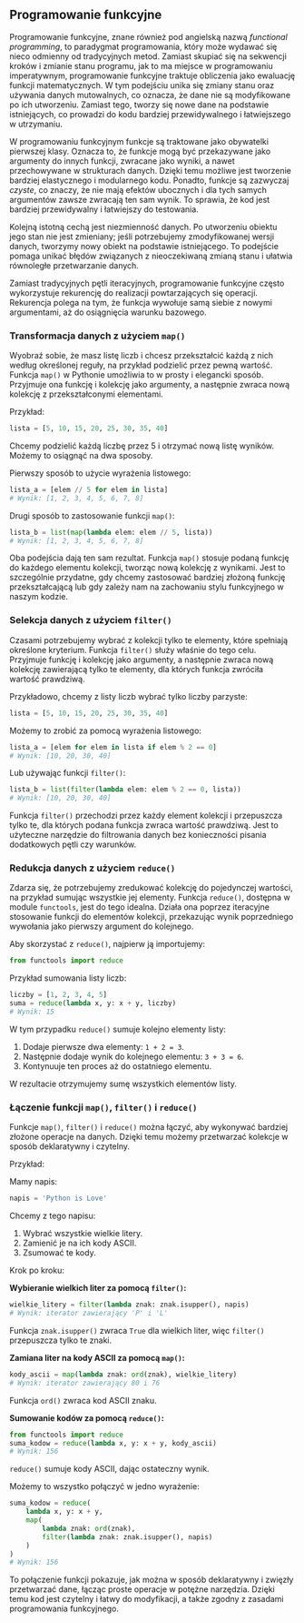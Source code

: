 ## Programowanie funkcyjne

Programowanie funkcyjne, znane również pod angielską nazwą *functional programming*, to paradygmat programowania, który może wydawać się nieco odmienny od tradycyjnych metod. Zamiast skupiać się na sekwencji kroków i zmianie stanu programu, jak to ma miejsce w programowaniu imperatywnym, programowanie funkcyjne traktuje obliczenia jako ewaluację funkcji matematycznych. W tym podejściu unika się zmiany stanu oraz używania danych mutowalnych, co oznacza, że dane nie są modyfikowane po ich utworzeniu. Zamiast tego, tworzy się nowe dane na podstawie istniejących, co prowadzi do kodu bardziej przewidywalnego i łatwiejszego w utrzymaniu.

W programowaniu funkcyjnym funkcje są traktowane jako obywatelki pierwszej klasy. Oznacza to, że funkcje mogą być przekazywane jako argumenty do innych funkcji, zwracane jako wyniki, a nawet przechowywane w strukturach danych. Dzięki temu możliwe jest tworzenie bardziej elastycznego i modularnego kodu. Ponadto, funkcje są zazwyczaj *czyste*, co znaczy, że nie mają efektów ubocznych i dla tych samych argumentów zawsze zwracają ten sam wynik. To sprawia, że kod jest bardziej przewidywalny i łatwiejszy do testowania.

Kolejną istotną cechą jest niezmienność danych. Po utworzeniu obiektu jego stan nie jest zmieniany; jeśli potrzebujemy zmodyfikowanej wersji danych, tworzymy nowy obiekt na podstawie istniejącego. To podejście pomaga unikać błędów związanych z nieoczekiwaną zmianą stanu i ułatwia równoległe przetwarzanie danych.

Zamiast tradycyjnych pętli iteracyjnych, programowanie funkcyjne często wykorzystuje rekurencję do realizacji powtarzających się operacji. Rekurencja polega na tym, że funkcja wywołuje samą siebie z nowymi argumentami, aż do osiągnięcia warunku bazowego.

### Transformacja danych z użyciem `map()`

Wyobraź sobie, że masz listę liczb i chcesz przekształcić każdą z nich według określonej reguły, na przykład podzielić przez pewną wartość. Funkcja `map()` w Pythonie umożliwia to w prosty i elegancki sposób. Przyjmuje ona funkcję i kolekcję jako argumenty, a następnie zwraca nową kolekcję z przekształconymi elementami.

Przykład:

```python
lista = [5, 10, 15, 20, 25, 30, 35, 40]
```

Chcemy podzielić każdą liczbę przez 5 i otrzymać nową listę wyników. Możemy to osiągnąć na dwa sposoby.

Pierwszy sposób to użycie wyrażenia listowego:

```python
lista_a = [elem // 5 for elem in lista]
# Wynik: [1, 2, 3, 4, 5, 6, 7, 8]
```

Drugi sposób to zastosowanie funkcji `map()`:

```python
lista_b = list(map(lambda elem: elem // 5, lista))
# Wynik: [1, 2, 3, 4, 5, 6, 7, 8]
```

Oba podejścia dają ten sam rezultat. Funkcja `map()` stosuje podaną funkcję do każdego elementu kolekcji, tworząc nową kolekcję z wynikami. Jest to szczególnie przydatne, gdy chcemy zastosować bardziej złożoną funkcję przekształcającą lub gdy zależy nam na zachowaniu stylu funkcyjnego w naszym kodzie.

### Selekcja danych z użyciem `filter()`

Czasami potrzebujemy wybrać z kolekcji tylko te elementy, które spełniają określone kryterium. Funkcja `filter()` służy właśnie do tego celu. Przyjmuje funkcję i kolekcję jako argumenty, a następnie zwraca nową kolekcję zawierającą tylko te elementy, dla których funkcja zwróciła wartość prawdziwą.

Przykładowo, chcemy z listy liczb wybrać tylko liczby parzyste:

```python
lista = [5, 10, 15, 20, 25, 30, 35, 40]
```

Możemy to zrobić za pomocą wyrażenia listowego:

```python
lista_a = [elem for elem in lista if elem % 2 == 0]
# Wynik: [10, 20, 30, 40]
```

Lub używając funkcji `filter()`:

```python
lista_b = list(filter(lambda elem: elem % 2 == 0, lista))
# Wynik: [10, 20, 30, 40]
```

Funkcja `filter()` przechodzi przez każdy element kolekcji i przepuszcza tylko te, dla których podana funkcja zwraca wartość prawdziwą. Jest to użyteczne narzędzie do filtrowania danych bez konieczności pisania dodatkowych pętli czy warunków.

### Redukcja danych z użyciem `reduce()`

Zdarza się, że potrzebujemy zredukować kolekcję do pojedynczej wartości, na przykład sumując wszystkie jej elementy. Funkcja `reduce()`, dostępna w module `functools`, jest do tego idealna. Działa ona poprzez iteracyjne stosowanie funkcji do elementów kolekcji, przekazując wynik poprzedniego wywołania jako pierwszy argument do kolejnego.

Aby skorzystać z `reduce()`, najpierw ją importujemy:

```python
from functools import reduce
```

Przykład sumowania listy liczb:

```python
liczby = [1, 2, 3, 4, 5]
suma = reduce(lambda x, y: x + y, liczby)
# Wynik: 15
```

W tym przypadku `reduce()` sumuje kolejno elementy listy:

1. Dodaje pierwsze dwa elementy: `1 + 2 = 3`.
2. Następnie dodaje wynik do kolejnego elementu: `3 + 3 = 6`.
3. Kontynuuje ten proces aż do ostatniego elementu.

W rezultacie otrzymujemy sumę wszystkich elementów listy.

### Łączenie funkcji `map()`, `filter()` i `reduce()`

Funkcje `map()`, `filter()` i `reduce()` można łączyć, aby wykonywać bardziej złożone operacje na danych. Dzięki temu możemy przetwarzać kolekcje w sposób deklaratywny i czytelny.

Przykład:

Mamy napis:

```python
napis = 'Python is Love'
```

Chcemy z tego napisu:

1. Wybrać wszystkie wielkie litery.
2. Zamienić je na ich kody ASCII.
3. Zsumować te kody.

Krok po kroku:

**Wybieranie wielkich liter za pomocą `filter()`:**

```python
wielkie_litery = filter(lambda znak: znak.isupper(), napis)
# Wynik: iterator zawierający 'P' i 'L'
```

Funkcja `znak.isupper()` zwraca `True` dla wielkich liter, więc `filter()` przepuszcza tylko te znaki.

**Zamiana liter na kody ASCII za pomocą `map()`:**

```python
kody_ascii = map(lambda znak: ord(znak), wielkie_litery)
# Wynik: iterator zawierający 80 i 76
```

Funkcja `ord()` zwraca kod ASCII znaku.

**Sumowanie kodów za pomocą `reduce()`:**

```python
from functools import reduce
suma_kodow = reduce(lambda x, y: x + y, kody_ascii)
# Wynik: 156
```

`reduce()` sumuje kody ASCII, dając ostateczny wynik.

Możemy to wszystko połączyć w jedno wyrażenie:

```python
suma_kodow = reduce(
    lambda x, y: x + y,
    map(
        lambda znak: ord(znak),
        filter(lambda znak: znak.isupper(), napis)
    )
)
# Wynik: 156
```

To połączenie funkcji pokazuje, jak można w sposób deklaratywny i zwięzły przetwarzać dane, łącząc proste operacje w potężne narzędzia. Dzięki temu kod jest czytelny i łatwy do modyfikacji, a także zgodny z zasadami programowania funkcyjnego.
